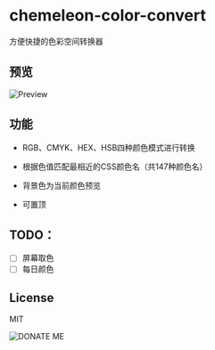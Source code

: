 # chemeleon-color-convert
方便快捷的色彩空间转换器



## 预览

![Preview](https://github.com/linheyang/chemeleon-color-convert/blob/master/screenshots/mainprogram.gif?raw=true)

## 功能

* RGB、CMYK、HEX、HSB四种颜色模式进行转换

* 根据色值匹配最相近的CSS颜色名（共147种颜色名）

* 背景色为当前颜色预览

* 可置顶

## TODO：

- [ ] 屏幕取色
- [ ] 每日颜色

## License

MIT

![DONATE ME](https://github.com/linheyang/chemeleon-color-convert/blob/master/screenshots/more.jpg?raw=true)

